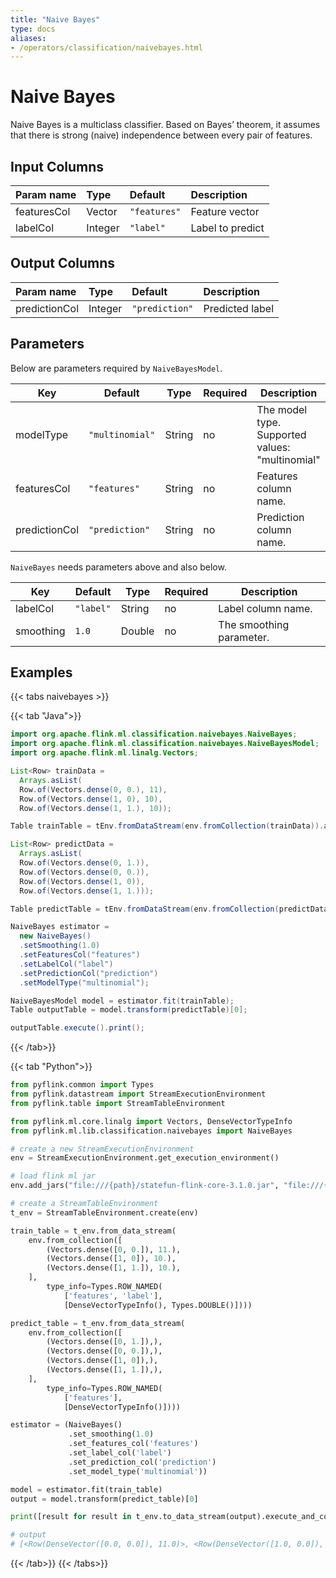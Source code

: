```yaml
---
title: "Naive Bayes"
type: docs
aliases:
- /operators/classification/naivebayes.html
---
```

<!--
Licensed to the Apache Software Foundation (ASF) under one
or more contributor license agreements.  See the NOTICE file
distributed with this work for additional information
regarding copyright ownership.  The ASF licenses this file
to you under the Apache License, Version 2.0 (the
"License"); you may not use this file except in compliance
with the License.  You may obtain a copy of the License at

  http://www.apache.org/licenses/LICENSE-2.0

Unless required by applicable law or agreed to in writing,
software distributed under the License is distributed on an
"AS IS" BASIS, WITHOUT WARRANTIES OR CONDITIONS OF ANY
KIND, either express or implied.  See the License for the
specific language governing permissions and limitations
under the License.
-->

# Naive Bayes

Naive Bayes is a multiclass classifier. Based on Bayes’ theorem, it assumes that
there is strong (naive) independence between every pair of features. 

## Input Columns

| Param name  | Type    | Default      | Description      |
| :---------- | :------ | :----------- | :--------------- |
| featuresCol | Vector  | `"features"` | Feature vector   |
| labelCol    | Integer | `"label"`    | Label to predict |

## Output Columns

| Param name    | Type    | Default        | Description     |
| :------------ | :------ | :------------- | :-------------- |
| predictionCol | Integer | `"prediction"` | Predicted label |

## Parameters

Below are parameters required by `NaiveBayesModel`.

| Key           | Default         | Type   | Required | Description                                     |
| ------------- | --------------- | ------ | -------- | ----------------------------------------------- |
| modelType     | `"multinomial"` | String | no       | The model type. Supported values: "multinomial" |
| featuresCol   | `"features"`    | String | no       | Features column name.                           |
| predictionCol | `"prediction"`  | String | no       | Prediction column name.                         |

`NaiveBayes` needs parameters above and also below.

| Key       | Default   | Type   | Required | Description              |
| --------- | --------- | ------ | -------- | ------------------------ |
| labelCol  | `"label"` | String | no       | Label column name.       |
| smoothing | `1.0`     | Double | no       | The smoothing parameter. |

## Examples

{{< tabs naivebayes >}}

{{< tab "Java">}}
```java
import org.apache.flink.ml.classification.naivebayes.NaiveBayes;
import org.apache.flink.ml.classification.naivebayes.NaiveBayesModel;
import org.apache.flink.ml.linalg.Vectors;

List<Row> trainData =
  Arrays.asList(
  Row.of(Vectors.dense(0, 0.), 11),
  Row.of(Vectors.dense(1, 0), 10),
  Row.of(Vectors.dense(1, 1.), 10));

Table trainTable = tEnv.fromDataStream(env.fromCollection(trainData)).as("features", "label");

List<Row> predictData =
  Arrays.asList(
  Row.of(Vectors.dense(0, 1.)),
  Row.of(Vectors.dense(0, 0.)),
  Row.of(Vectors.dense(1, 0)),
  Row.of(Vectors.dense(1, 1.)));

Table predictTable = tEnv.fromDataStream(env.fromCollection(predictData)).as("features");

NaiveBayes estimator =
  new NaiveBayes()
  .setSmoothing(1.0)
  .setFeaturesCol("features")
  .setLabelCol("label")
  .setPredictionCol("prediction")
  .setModelType("multinomial");

NaiveBayesModel model = estimator.fit(trainTable);
Table outputTable = model.transform(predictTable)[0];

outputTable.execute().print();
```
{{< /tab>}}


{{< tab "Python">}}
```python
from pyflink.common import Types
from pyflink.datastream import StreamExecutionEnvironment
from pyflink.table import StreamTableEnvironment

from pyflink.ml.core.linalg import Vectors, DenseVectorTypeInfo
from pyflink.ml.lib.classification.naivebayes import NaiveBayes

# create a new StreamExecutionEnvironment
env = StreamExecutionEnvironment.get_execution_environment()

# load flink ml jar
env.add_jars("file:///{path}/statefun-flink-core-3.1.0.jar", "file:///{path}/flink-ml-uber-{version}.jar")

# create a StreamTableEnvironment
t_env = StreamTableEnvironment.create(env)

train_table = t_env.from_data_stream(
    env.from_collection([
        (Vectors.dense([0, 0.]), 11.),
        (Vectors.dense([1, 0]), 10.),
        (Vectors.dense([1, 1.]), 10.),
    ],
        type_info=Types.ROW_NAMED(
            ['features', 'label'],
            [DenseVectorTypeInfo(), Types.DOUBLE()])))

predict_table = t_env.from_data_stream(
    env.from_collection([
        (Vectors.dense([0, 1.]),),
        (Vectors.dense([0, 0.]),),
        (Vectors.dense([1, 0]),),
        (Vectors.dense([1, 1.]),),
    ],
        type_info=Types.ROW_NAMED(
            ['features'],
            [DenseVectorTypeInfo()])))

estimator = (NaiveBayes()
             .set_smoothing(1.0)
             .set_features_col('features')
             .set_label_col('label')
             .set_prediction_col('prediction')
             .set_model_type('multinomial'))

model = estimator.fit(train_table)
output = model.transform(predict_table)[0]

print([result for result in t_env.to_data_stream(output).execute_and_collect()])

# output
# [<Row(DenseVector([0.0, 0.0]), 11.0)>, <Row(DenseVector([1.0, 0.0]), 10.0)>, <Row(DenseVector([0.0, 1.0]), 11.0)>, <Row(DenseVector([1.0, 1.0]), 10.0)>]

```
{{< /tab>}}
{{< /tabs>}}
